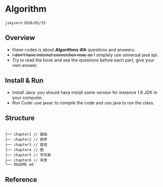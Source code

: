 # Algorithm
`jskyzero` `2018/02/15`

## Overview
+ these codes is about ***Algorithms 4th*** questions and answers.
+ ~~I don't have internet connection now, so~~ I simplely use universal java api.
+ Try to read the book and see the questions before each part, give your own answer.

## Install & Run
+ Install Java: you should hava install some version for instance 1.8 JDK in your computer.
+ Run Code: use javac to compile the code and use java to run the class.

## Structure

```
.
├── chapter1 // 基础
├── chapter2 // 排序
├── chapter3 // 查找
├── chapter4 // 图
├── chapter5 // 字符串
├── chapter6 // 背景
└── README.md
```

## Reference
